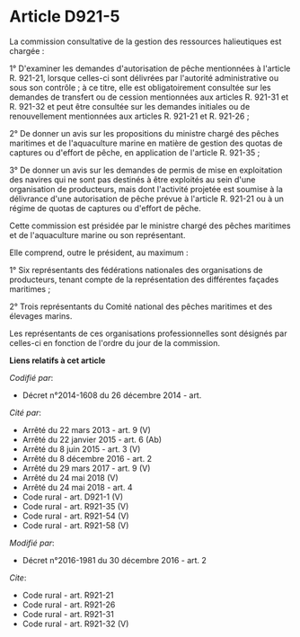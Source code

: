 # Article D921-5

La commission consultative de la gestion des ressources halieutiques est chargée : 

1° D'examiner les demandes d'autorisation de pêche mentionnées à l'article R. 921-21, lorsque celles-ci sont délivrées par
l'autorité administrative ou sous son contrôle ; à ce titre, elle est obligatoirement consultée sur les demandes de transfert
ou de cession mentionnées aux articles R. 921-31 et R. 921-32 et peut être consultée sur les demandes initiales ou de
renouvellement mentionnées aux articles R. 921-21 et R. 921-26 ; 

2° De donner un avis sur les propositions du ministre chargé des pêches maritimes et de l'aquaculture marine en matière de
gestion des quotas de captures ou d'effort de pêche, en application de l'article R. 921-35 ; 

3° De donner un avis sur les demandes de permis de mise en exploitation des navires qui ne sont pas destinés à être exploités
au sein d'une organisation de producteurs, mais dont l'activité projetée est soumise à la délivrance d'une autorisation de
pêche prévue à l'article R. 921-21 ou à un régime de quotas de captures ou d'effort de pêche. 

Cette commission est présidée par le ministre chargé des pêches maritimes et de l'aquaculture marine ou son représentant. 

Elle comprend, outre le président, au maximum : 

1° Six représentants des fédérations nationales des organisations de producteurs, tenant compte de la représentation des
différentes façades maritimes ; 

2° Trois représentants du Comité national des pêches maritimes et des élevages marins. 

Les représentants de ces organisations professionnelles sont désignés par celles-ci en fonction de l'ordre du jour de la
commission.

**Liens relatifs à cet article**

_Codifié par_:

  - Décret n°2014-1608 du 26 décembre 2014 - art.

_Cité par_:

  - Arrêté du 22 mars 2013 - art. 9 (V)
  - Arrêté du 22 janvier 2015 - art. 6 (Ab)
  - Arrêté du 8 juin 2015 - art. 3 (V)
  - Arrêté du 8 décembre 2016 - art. 2
  - Arrêté du 29 mars 2017 - art. 9 (V)
  - Arrêté du 24 mai 2018 (V)
  - Arrêté du 24 mai 2018 - art. 4
  - Code rural - art. D921-1 (V)
  - Code rural - art. R921-35 (V)
  - Code rural - art. R921-54 (V)
  - Code rural - art. R921-58 (V)

_Modifié par_:

  - Décret n°2016-1981 du 30 décembre 2016 - art. 2

_Cite_:

  - Code rural - art. R921-21
  - Code rural - art. R921-26
  - Code rural - art. R921-31
  - Code rural - art. R921-32 (V)
